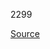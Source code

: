 2299

[Source](https://www.emag.ro/masina-de-spalat-rufe-slim-lg-9-kg-1200-rpm-clasa-a-motor-direct-drive-smart-diagnosis-alb-f2wr509sww/pd/D1FDFMYBM/)
